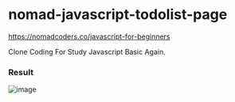 # nomad-javascript-todolist-page

https://nomadcoders.co/javascript-for-beginners

Clone Coding For Study Javascript Basic Again.


### Result 

![image](https://user-images.githubusercontent.com/63082842/197580557-67f96b2d-f582-46e4-86c3-c64fcff479d1.png)

